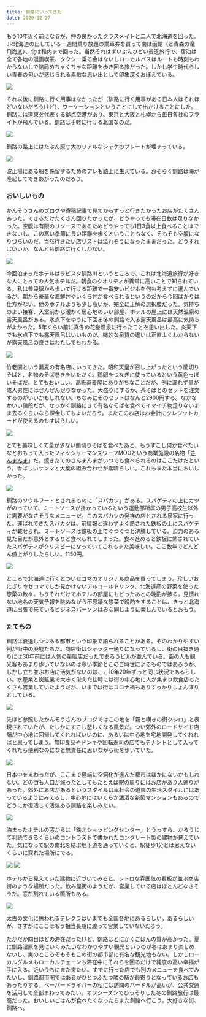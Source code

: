 ```yaml
---
title: 釧路にいってきた
date: 2020-12-27
---
```


もう10年近く前になるが、仲の良かったクラスメイトと二人で北海道を回った。JR北海道の出している一週間乗り放題の乗車券を買って南は函館（と青森の竜飛海底）、北は稚内まで回った。当然それはずいぶんひどい貧乏旅行で、宿泊は全て各地の漫画喫茶、タクシー乗る金はないしローカルバスはルートも時刻もわからないしで結局めちゃくちゃな距離を歩き回る旅だった。しかし学生時代らしい青春の匂いが感じられる素敵な思い出として印象深くおぼえている。

![](https://photos.smugmug.com/photos/i-h2rPzTr/0/cf55107b/X3/i-h2rPzTr-X3.jpg)

それ以後に釧路に行く用事はなかったが（釧路に行く用事がある日本人はそれほどいないだろうけど）、ワーケーションということにして出かけることにした。釧路には道東を代表する拠点空港があり、東京と大阪と札幌から毎日各社のフライトが飛んでいる。釧路は手軽に行ける北国なのだ。

![](https://photos.smugmug.com/photos/i-JPvNdWD/0/13f4b2c0/X3/i-JPvNdWD-X3.jpg)

釧路の路上にはたぶん原寸大のリアルなシャケのプレートが埋まっている。

![](https://photos.smugmug.com/photos/i-3tVdQQb/0/45b00491/X3/i-3tVdQQb-X3.jpg)

波止場にある船を係留するためのアレも路上に生えている。おそらく釧路は海が隆起してできあがったのだろう。


### おいしいもの

かんそうさんの[ブログ](https://www.kansou-blog.jp/entry/2018/10/18/173838)や[寄稿記事](https://yorimichi.airdo.jp/kansou_kushiro)で見てからずっと行きたかったお店がたくさんあった。できるだけたくさん回りたかったが、どうやっても滞在日数は足りなかった。空腹は有限のリソースであるためどうやっても1日3食以上食べることはできないし、この寒い季節に長い距離を歩くということもなく、そもそも空腹になりづらいのだ。当然行きたい店リストは溢れそうになったままだった。どうすればいいか、なんども釧路に行くしかない。

![](https://photos.smugmug.com/photos/i-CzD3j8f/0/d0720950/X3/i-CzD3j8f-X3.jpg)

今回泊まったホテルはラビスタ釧路川というところで、これは北海道旅行が好きな人にとっての人気ホテルだ。朝食のクオリティが異常に高いことで知られている。私は普段駅から歩いて行ける距離で一番安いビジホを何も考えずに選んでいるが、朝から豪華な海鮮丼やいくら丼が食べられるというのだから今回ばかりは仕方がない。他のホテルよりも少し高いが、完全に正解の選択肢だった。気持ちのよい接客、入室前から暖かく居心地のいい部屋、ホテルの屋上には天然温泉の露天風呂がある。氷点下をゆうに下回る冬の釧路で入る露天風呂は最高に気持ちがよかった。5年くらい前に真冬の花巻温泉に行ったことを思い出した。炎天下でも氷点下でも露天風呂はいいものだ。微妙な泉質の違いは正直よくわからないが露天風呂の良さはわたしでもわかる。

![](https://photos.smugmug.com/photos/i-tfwCqSp/0/fd27ad80/X3/i-tfwCqSp-X3.jpg)

竹老園という蕎麦の有名店にいってきた。昭和天皇が召し上がったという蘭切りそばと、名物のそば巻きをいただく。鶏卵をつなぎに使っているという黄色っぽいそばだ。とてもおいしい。高級蕎麦屋にありがちなことだが、例に漏れず量が成人男性にはぜんぜん足りなかった。大盛りにするか、茶そばとのセットを注文するのがいいかもしれない。ちなみにそのセットはなんと2900円する。なかなかいい値段だが、せっかく釧路にきて有名なそばを食べてイマイチ物足りないまま去るくらいなら課金してもよいだろう。またこのお店はお会計にクレジットカードが使えるのもすばらしい。

![](https://photos.smugmug.com/photos/i-s2RqFQ6/0/694fbbf4/X3/i-s2RqFQ6-X3.jpg)

とても美味しくて量が少ない蘭切りそばを食べたあと、もうすこし何か食べたいなとおもって入ったフィッシャーマンズワーフMOOという商業施設の名物「[さんまんま](https://sanmanma.com)」だ。焼きたてのさんまんまがいつでも食べられるのはここだけだという。香ばしいサンマと大葉の組み合わせが素晴らしい。これもまた本当においしかった。

![](https://photos.smugmug.com/photos/i-QwdTvBv/0/284e82c0/X3/i-QwdTvBv-X3.jpg)

釧路のソウルフードとされるものに「スパカツ」がある。スパゲティの上にカツがのっていて、ミートソースが掛かっているという運動部所属の男子高校生以外に需要がなさそうなメニューだ。このスパカツの発祥の店とされる泉家に行った。運ばれてきたスパカツは、前情報と違わずよく熱された鉄板の上にスパゲティが載せられ、ミートソースは鉄板の上でぐつぐつと沸騰している。迫力のある見た目だが意外とするりと食べられてしまった。食べ進めると鉄板に熱されていたスパゲティがクリスピーになっていてこれもまた美味しい。ここ数年でどんどん値上がりしたらしい。1150円。

![](https://photos.smugmug.com/photos/i-J6ZRSKW/0/70173727/X3/i-J6ZRSKW-X3.jpg)

ところで北海道に行くとついセコマのオリジナル商品を買ってしまう。珍しいおにぎりやセコマでしか見かけないアルコールドリンク、北海道産の野菜を使った惣菜の数々。もうそれだけでホテルの部屋にもどったあとの晩酌が捗る。見慣れない地名の天気予報を眺めながら不思議な惣菜で晩酌をすることは、きっと北海道に出張で来ているビジネスパーソンはみな同じように楽しんでいるとおもう。


### たてもの

釧路は衰退しつつある都市という印象で語られることがある。そのわかりやすい例が街中の廃墟たちだ。商店街はシャッター通りになっているし、街の目抜き通りには30年前には人気の量販店だったであろうビルが並んでいる。街の人も観光客もあまり歩いていないのは寒い季節とこのご時世によるものではあろうが、しかし立ち並ぶお店に活気がないのはここ10年20年ずっと同じ状況であるらしい。水産業と炭鉱業で大きく栄えた往時には街の中心地に人が集まり飲食店もたくさん営業していたようだが、いまでは街はコロナ禍もありすっかりしょんぼりとしている。

![](https://photos.smugmug.com/photos/i-cvjw5N6/0/b95bf0b9/X3/i-cvjw5N6-X3.jpg)

先ほど参照したかんそうさんのブログではこの地を「霧と嘆きの街クシロ」と表現されていたが、たしかにすこし悲しくなる風景だ。つい郊外のロードサイド店舗が中心地に回帰してくれればいいのに、あるいは中心地を宅地開発してくれればと思ってしまう。無印良品やドンキや回転寿司の店でもテナントとして入ってくれたら便利なのになと無責任に思いながら街を歩いていた。

![](https://photos.smugmug.com/photos/i-RF2LZqG/0/59d833ab/X3/i-RF2LZqG-X3.jpg)

日本中をまわったが、ここまで極端に空洞化が進んだ都市はほかにないかもしれない。どの街も人口が減ったとしてもたとえば駅の周りにはお店があり人通りがあった。郊外にお店があるというスタイルは車社会の道東の生活スタイルにはあっているようにみえるし、中心地にはいくらか瀟洒な新築マンションもあるのでどうにか復活して活気ある釧路を楽しみたい。

![](https://photos.smugmug.com/photos/i-qwpdzMc/0/30fd13ca/X3/i-qwpdzMc-X3.jpg)

泊まったホテルの窓からは「鉄北ショッピングセンター」とうっすら、かろうじて判読できるくらいのコントラストで書かれたコンクリート製の建物が見えていた。気になって駅の南北を結ぶ地下道を通っていくと、駅徒歩1分とは思えないくらいに寂れた場所にでる。

![](https://photos.smugmug.com/photos/i-dq7BZKq/0/a198a410/X3/i-dq7BZKq-X3.jpg)
![](https://photos.smugmug.com/photos/i-P9JVkMf/0/420fd5bc/X3/i-P9JVkMf-X3.jpg)

ホテルから見えていた建物に近づいてみると、レトロな雰囲気の看板が並ぶ商店街のような場所だった。飲み屋街のようだが、営業している店はほとんどなさそうだ。窓が割れている箇所もある。

![](https://photos.smugmug.com/photos/i-NtV4QxX/0/35e8fd1c/X3/i-NtV4QxX-X3.jpg)

太古の文化に思われるテレクラはいまでも全国各地にあるらしい。あるらしいが、さすがにここはもう相当長期に渡って営業していないだろう。

たかだか四日ほどの滞在だったけど、釧路はとにかくごはんの質が高かった。夏に釧路湿原を見にいくみたいなわかりやすい観光というのが冬はあまり楽しめないし、実のところそもそもこの街の都市部に有名な観光地もない。しかしローカルグルメもローカルチェーンも滞在中にそれらを回るだけで純度の高い幸福が手に入る。近いうちにまた来たい。すでに行った店でも別のメニューを食べてみたいし、釧路都市圏ではあるがひとつふたつ隣の駅が最寄りとなっているお店もあったりする。ペーパードライバーの私には訪問のハードルが高いが、公共交通を活用して全部まわってみたい。オフシーズンでひっそりした冬の釧路旅行は最高だった。おいしいごはんが食べたくなったらまた釧路へ行こう。大好きな街、釧路へ。
